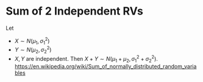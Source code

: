 

# Sum of 2 Independent RVs
Let 
- $X \sim N(\mu_{1},\sigma_{1}^{2})$
- $Y \sim N(\mu_{2},\sigma_{2}^{2})$
- $X,Y$ are independent.
Then $X + Y \sim N(\mu_{1}+ \mu_{2}, \sigma_{1}^{2}+ \sigma_{2}^{2})$.
https://en.wikipedia.org/wiki/Sum_of_normally_distributed_random_variables 